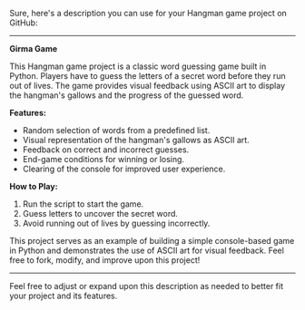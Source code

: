 Sure, here's a description you can use for your Hangman game project on GitHub:

---

**Girma Game**

This Hangman game project is a classic word guessing game built in Python. Players have to guess the letters of a secret word before they run out of lives. The game provides visual feedback using ASCII art to display the hangman's gallows and the progress of the guessed word.

**Features:**
- Random selection of words from a predefined list.
- Visual representation of the hangman's gallows as ASCII art.
- Feedback on correct and incorrect guesses.
- End-game conditions for winning or losing.
- Clearing of the console for improved user experience.
  
**How to Play:**
1. Run the script to start the game.
2. Guess letters to uncover the secret word.
3. Avoid running out of lives by guessing incorrectly.

This project serves as an example of building a simple console-based game in Python and demonstrates the use of ASCII art for visual feedback. Feel free to fork, modify, and improve upon this project!

---

Feel free to adjust or expand upon this description as needed to better fit your project and its features.
